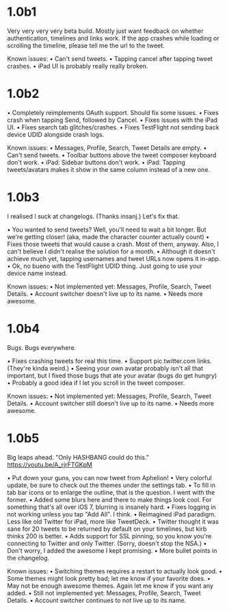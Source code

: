 # 1.0b1
Very very very very beta build. Mostly just want feedback on whether authentication, timelines and links work. If the app crashes while loading or scrolling the timeline, please tell me the url to the tweet.

Known issues:
• Can't send tweets.
• Tapping cancel after tapping tweet crashes.
• iPad UI is probably really really broken.

# 1.0b2
• Completely reimplements OAuth support. Should fix some issues.
• Fixes crash when tapping Send, followed by Cancel.
• Fixes issues with the iPad UI.
• Fixes search tab glitches/crashes.
• Fixes TestFlight not sending back device UDID alongside crash logs.

Known issues:
• Messages, Profile, Search, Tweet Details are empty.
• Can't send tweets.
• Toolbar buttons above the tweet composer keyboard don't work.
• iPad: Sidebar buttons don't work.
• iPad: Tapping tweets/avatars makes it show in the same column instead of a new one.

# 1.0b3
I realised I suck at changelogs. (Thanks insanj.) Let's fix that.

• You wanted to send tweets? Well, you'll need to wait a bit longer. But we're getting closer! (aka, made the character counter actually count)
• Fixes those tweets that would cause a crash. Most of them, anyway. Also, I can't believe I didn't realise the solution for a month.
• Although it doesn't achieve much yet, tapping usernames and tweet URLs now opens it in-app.
• Ok, no bueno with the TestFlight UDID thing. Just going to use your device name instead.

Known issues:
• Not implemented yet: Messages, Profile, Search, Tweet Details.
• Account switcher doesn't live up to its name.
• Needs more awesome.

# 1.0b4
Bugs. Bugs everywhere.

• Fixes crashing tweets for real this time.
• Support pic.twitter.com links. (They're kinda weird.)
• Seeing your own avatar probably isn't all that important, but I fixed those bugs that ate your avatar (bugs do get hungry)
• Probably a good idea if I let you scroll in the tweet composer.

Known issues:
• Not implemented yet: Messages, Profile, Search, Tweet Details.
• Account switcher still doesn't live up to its name.
• Needs more awesome.

# 1.0b5
Big leaps ahead. "Only HASHBANG could do this." https://youtu.be/A_rjrFTGKpM

• Put down your guns, you can now tweet from Aphelion!
• Very colorful update, be sure to check out the themes under the settings tab.
• To fill in tab bar icons or to enlarge the outline, that is the question. I went with the former.
• Added some blurs here and there to make things look cool. For something that's all over iOS 7, blurring is insanely hard.
• Fixes logging in not working unless you tap "Add All". I think.
• Reimagined iPad paradigm. Less like old Twitter for iPad, more like TweetDeck.
• Twitter thought it was sane for 20 tweets to be returned by default on your timelines, but kirb thinks 200 is better.
• Adds support for SSL pinning, so you know you're connecting to Twitter and only Twitter. (Sorry, doesn't stop the NSA.)
• Don't worry, I added the awesome I kept promising.
• More bullet points in the changelog.

Known issues:
• Switching themes requires a restart to actually look good.
• Some themes might look pretty bad; let me know if your favorite does.
• May not be enough awesome themes. Again let me know if you want any added.
• Still not implemented yet: Messages, Profile, Search, Tweet Details.
• Account switcher continues to not live up to its name.
